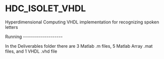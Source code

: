 # HDC_ISOLET_VHDL
Hyperdimensional Computing VHDL implementation for recognizing spoken letters



Running            --------------------

In the Deliverables folder there are 3 Matlab .m files, 5 Matlab Array .mat files, and 1 VHDL .vhd file

